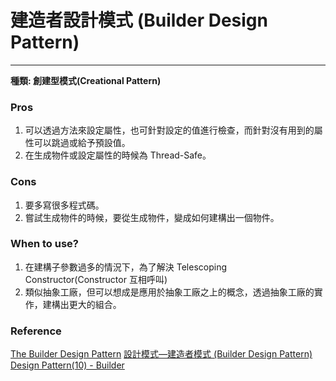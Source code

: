# 建造者設計模式 (Builder Design Pattern)

---

**種類: 創建型模式(Creational Pattern)**

### Pros
1. 可以透過方法來設定屬性，也可針對設定的值進行檢查，而針對沒有用到的屬性可以跳過或給予預設值。
2. 在生成物件或設定屬性的時候為 Thread-Safe。

### Cons
1. 要多寫很多程式碼。
2. 嘗試生成物件的時候，要從生成物件，變成如何建構出一個物件。

### When to use?
1. 在建構子參數過多的情況下，為了解決 Telescoping Constructor(Constructor 互相呼叫)
2. 類似抽象工廠，但可以想成是應用於抽象工廠之上的概念，透過抽象工廠的實作，建構出更大的組合。

### Reference
[The Builder Design Pattern](https://www.bradcypert.com/design-patterns-builder/)
[設計模式—建造者模式 (Builder Design Pattern)](https://medium.com/wenchin-rolls-around/%E8%A8%AD%E8%A8%88%E6%A8%A1%E5%BC%8F-%E5%BB%BA%E9%80%A0%E8%80%85%E6%A8%A1%E5%BC%8F-builder-design-pattern-7c8eac7c9a7)
[Design Pattern(10) - Builder](https://www.jyt0532.com/2017/06/29/builder/)